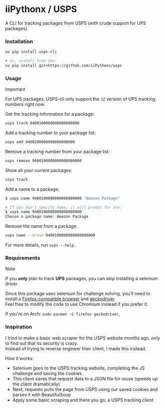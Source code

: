 # iiPythonx / USPS

A CLI for tracking packages from USPS (with crude support for UPS packages).

### Installation

```sh
uv pip install usps-cli

# or, install from dev:
uv pip install git+https://github.com/iiPythonx/usps
```

### Usage

> [!IMPORTANT]  
> For UPS packages, USPS-cli only support the `1Z` version of UPS tracking numbers right now.

Get the tracking information for a package:
```sh
usps track 9400100000000000000000
```

Add a tracking number to your package list:
```sh
usps add 9400100000000000000000
```

Remove a tracking number from your package list:
```sh
usps remove 9400100000000000000000
```

Show all your current packages:
```sh
usps track
```

Add a name to a package:
```sh
$ usps name 9400100000000000000000 "Amazon Package"

# If you don't specify name, it will prompt for one.
$ usps name 9400100000000000000000
Choose a package name: Amazon Package
```

Remove the name from a package:
```sh
usps name --erase 9400100000000000000000
```

For more details, run `usps --help`.  

### Requirements

> [!NOTE]  
> If you **only** plan to track **UPS** packages, you can skip installing a selenium driver.

Since this package uses selenium for challenge solving, you'll need to install a [Firefox-compatible browser](https://www.mozilla.org/en-US/firefox) and [geckodriver](https://github.com/mozilla/geckodriver/releases).  
Feel free to modify the code to use Chromium instead if you prefer it.

If you're on Arch: `sudo pacman -S firefox geckodriver`,

### Inspiration

I tried to make a basic web scraper for the USPS website months ago, only to find out that its security is crazy.  
Instead of trying to reverse engineer their client, I made this instead.

How it works:
- Selenium goes to the USPS tracking website, completing the JS challenge and saving the cookies
- This client saves that request data to a JSON file for reuse (speeds up the client dramatically)
- Next, requests pulls the page from USPS using our saved cookies and parses it with BeautifulSoup
- Apply some basic scraping and there you go, a USPS tracking client
